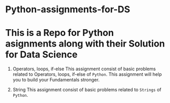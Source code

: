 # Python-assignments-for-DS
This is a Repo for Python asignments along with their Solution for Data Science 
===============================================================================
1. Operators, loops, if-else
     This assignment consist of basic problems related to Operators, loops, if-else of `Python`. This assignment will help you to build your Fundamentals stronger.

2. String
   This assignment consist of basic problems related to `Strings` of `Python`.
